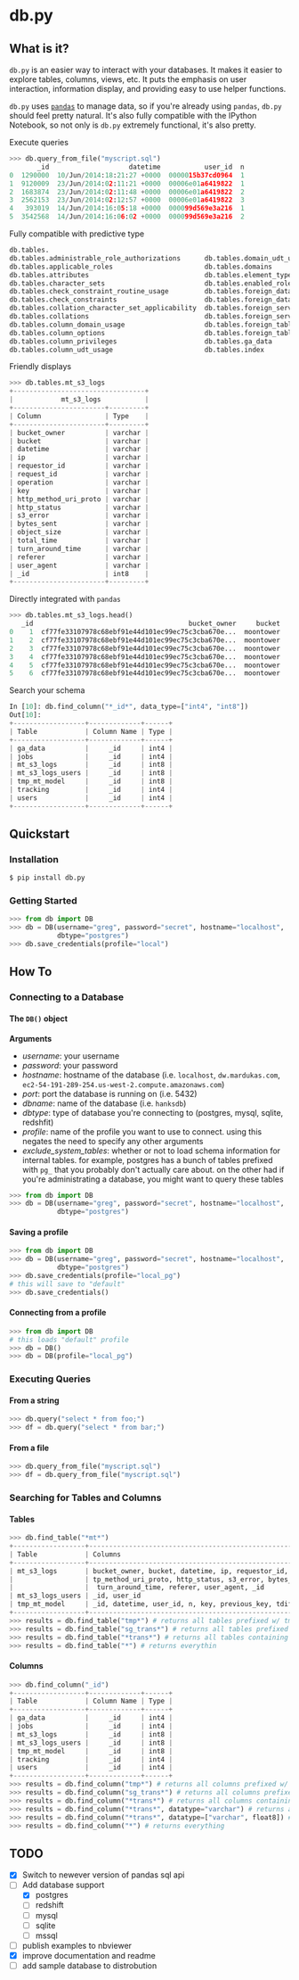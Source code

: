 # db.py

## What is it?
`db.py` is an easier way to interact with your databases. It makes it easier to explore tables, columns, views, etc. It puts the emphasis on user interaction, information display, and providing easy to use helper functions.

`db.py` uses [`pandas`](http://pandas.pydata.org/) to manage data, so if you're already using `pandas`, `db.py` should feel pretty natural. It's also fully compatible with the IPython Notebook, so not only is `db.py` extremely functional, it's also pretty.

Execute queries
```python
>>> db.query_from_file("myscript.sql")
       _id                    datetime           user_id  n
0  1290000  10/Jun/2014:18:21:27 +0000  0000015b37cd0964  1
1  9120009  23/Jun/2014:02:11:21 +0000  00006e01a6419822  1
2  1683874  23/Jun/2014:02:11:48 +0000  00006e01a6419822  2
3  2562153  23/Jun/2014:02:12:57 +0000  00006e01a6419822  3
4   393019  14/Jun/2014:16:05:18 +0000  000099d569e3a216  1
5  3542568  14/Jun/2014:16:06:02 +0000  000099d569e3a216  2
```

Fully compatible with predictive type

```python
db.tables.
db.tables.administrable_role_authorizations      db.tables.domain_udt_usage                       db.tables.referential_constraints                db.tables.tables
db.tables.applicable_roles                       db.tables.domains                                db.tables.role_column_grants                     db.tables.tmp_mt_model
db.tables.attributes                             db.tables.element_types                          db.tables.role_routine_grants                    db.tables.tracking
db.tables.character_sets                         db.tables.enabled_roles                          db.tables.role_table_grants                      db.tables.triggered_update_columns
db.tables.check_constraint_routine_usage         db.tables.foreign_data_wrapper_options           db.tables.role_udt_grants                        db.tables.triggers
db.tables.check_constraints                      db.tables.foreign_data_wrappers                  db.tables.role_usage_grants                      db.tables.udt_privileges
db.tables.collation_character_set_applicability  db.tables.foreign_server_options                 db.tables.routine_privileges                     db.tables.usage_privileges
db.tables.collations                             db.tables.foreign_servers                        db.tables.routines                               db.tables.user_defined_types
db.tables.column_domain_usage                    db.tables.foreign_table_options                  db.tables.schemata                               db.tables.user_mapping_options
db.tables.column_options                         db.tables.foreign_tables                         db.tables.sequences                              db.tables.user_mappings
db.tables.column_privileges                      db.tables.ga_data                                db.tables.sql_features                           db.tables.users
db.tables.column_udt_usage                       db.tables.index                                  db.tables.sql_implementation_info                db.tables.view_column_usage
```

Friendly displays
```python
>>> db.tables.mt_s3_logs
+---------------------------------+
|            mt_s3_logs           |
+-----------------------+---------+
| Column                | Type    |
+-----------------------+---------+
| bucket_owner          | varchar |
| bucket                | varchar |
| datetime              | varchar |
| ip                    | varchar |
| requestor_id          | varchar |
| request_id            | varchar |
| operation             | varchar |
| key                   | varchar |
| http_method_uri_proto | varchar |
| http_status           | varchar |
| s3_error              | varchar |
| bytes_sent            | varchar |
| object_size           | varchar |
| total_time            | varchar |
| turn_around_time      | varchar |
| referer               | varchar |
| user_agent            | varchar |
| _id                   | int8    |
+-----------------------+---------+
```

Directly integrated with `pandas`
```python
>>> db.tables.mt_s3_logs.head()
   _id                                       bucket_owner     bucket
0    1  cf77fe33107978c68ebf91e44d101ec99ec75c3cba670e...  moontower
1    2  cf77fe33107978c68ebf91e44d101ec99ec75c3cba670e...  moontower
2    3  cf77fe33107978c68ebf91e44d101ec99ec75c3cba670e...  moontower
3    4  cf77fe33107978c68ebf91e44d101ec99ec75c3cba670e...  moontower
4    5  cf77fe33107978c68ebf91e44d101ec99ec75c3cba670e...  moontower
5    6  cf77fe33107978c68ebf91e44d101ec99ec75c3cba670e...  moontower
```

Search your schema
```python
In [10]: db.find_column("*_id*", data_type=["int4", "int8"])
Out[10]:
+------------------+-------------+------+
| Table            | Column Name | Type |
+------------------+-------------+------+
| ga_data          |     _id     | int4 |
| jobs             |     _id     | int4 |
| mt_s3_logs       |     _id     | int8 |
| mt_s3_logs_users |     _id     | int8 |
| tmp_mt_model     |     _id     | int8 |
| tracking         |     _id     | int4 |
| users            |     _id     | int4 |
+------------------+-------------+------+
```

## Quickstart

### Installation
```bash
$ pip install db.py
```

### Getting Started
```python
>>> from db import DB
>>> db = DB(username="greg", password="secret", hostname="localhost",
            dbtype="postgres")
>>> db.save_credentials(profile="local")
```

## How To

### Connecting to a Database
#### The `DB()` object
__Arguments__

- *username*: your username
- *password*: your password
- *hostname*: hostname of the database (i.e. `localhost`, `dw.mardukas.com`, `ec2-54-191-289-254.us-west-2.compute.amazonaws.com`)
- *port*: port the database is running on (i.e. 5432)
- *dbname*: name of the database (i.e. `hanksdb`)
- *dbtype*: type of database you're connecting to (postgres, mysql, sqlite, redshfit)
- *profile*: name of the profile you want to use to connect. using this negates the need to specify any other arguments
- *exclude_system_tables*: whether or not to load schema information for internal tables. for example, postgres has a bunch of tables prefixed with `pg_` that you probably don't actually care about. on the other had if you're administrating a database, you might want to query these tables

```python
>>> from db import DB
>>> db = DB(username="greg", password="secret", hostname="localhost",
            dbtype="postgres")
```
#### Saving a profile
```python
>>> from db import DB
>>> db = DB(username="greg", password="secret", hostname="localhost",
            dbtype="postgres")
>>> db.save_credentials(profile="local_pg")
# this will save to "default"
>>> db.save_credentials()
```
#### Connecting from a profile
```python
>>> from db import DB
# this loads "default" profile
>>> db = DB()
>>> db = DB(profile="local_pg")
```
### Executing Queries
#### From a string
```python
>>> db.query("select * from foo;")
>>> df = db.query("select * from bar;")
```
#### From a file
```python
>>> db.query_from_file("myscript.sql")
>>> df = db.query_from_file("myscript.sql")
```
### Searching for Tables and Columns
#### Tables
```python
>>> db.find_table("*mt*")
+------------------+----------------------------------------------------------------------------------+
| Table            | Columns                                                                          |
+------------------+----------------------------------------------------------------------------------+
| mt_s3_logs       | bucket_owner, bucket, datetime, ip, requestor_id, request_id, operation, key, ht |
|                  | tp_method_uri_proto, http_status, s3_error, bytes_sent, object_size, total_time, |
|                  |  turn_around_time, referer, user_agent, _id                                      |
| mt_s3_logs_users | _id, user_id                                                                     |
| tmp_mt_model     | _id, datetime, user_id, n, key, previous_key, tdiff, same_session                |
+------------------+----------------------------------------------------------------------------------+
>>> results = db.find_table("tmp*") # returns all tables prefixed w/ tmp
>>> results = db.find_table("sg_trans*") # returns all tables prefixed w/ sg_trans
>>> results = db.find_table("*trans*") # returns all tables containing trans
>>> results = db.find_table("*") # returns everythin
```
#### Columns
```python
>>> db.find_column("_id")
+------------------+-------------+------+
| Table            | Column Name | Type |
+------------------+-------------+------+
| ga_data          |     _id     | int4 |
| jobs             |     _id     | int4 |
| mt_s3_logs       |     _id     | int8 |
| mt_s3_logs_users |     _id     | int8 |
| tmp_mt_model     |     _id     | int8 |
| tracking         |     _id     | int4 |
| users            |     _id     | int4 |
+------------------+-------------+------+
>>> results = db.find_column("tmp*") # returns all columns prefixed w/ tmp
>>> results = db.find_column("sg_trans*") # returns all columns prefixed w/ sg_trans
>>> results = db.find_column("*trans*") # returns all columns containing trans
>>> results = db.find_column("*trans*", datatype="varchar") # returns all columns containing trans that are varchars
>>> results = db.find_column("*trans*", datatype=["varchar", float8]) # returns all columns that are varchars or float8
>>> results = db.find_column("*") # returns everything
```

## TODO
- [x] Switch to newever version of pandas sql api
- [ ] Add database support
    - [x] postgres
    - [ ] redshift
    - [ ] mysql
    - [ ] sqlite
    - [ ] mssql
- [ ] publish examples to nbviewer
- [x] improve documentation and readme
- [ ] add sample database to distrobution
